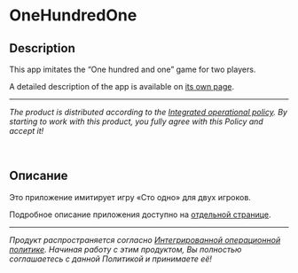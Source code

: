 # OneHundredOne

## Description

This app imitates the “One hundred and one” game for two players.

A detailed description of the app is available on [its own page](https://adslbarxatov.github.io/OneHundredOne).

---

*The product is distributed according to the [Integrated operational policy](https://adslbarxatov.github.io/IOP).
By starting to work with this product, you fully agree with this Policy and accept it!*

&nbsp;



## Описание

Это приложение имитирует игру «Сто одно» для двух игроков.

Подробное описание приложения доступно на [отдельной странице](https://adslbarxatov.github.io/OneHundredOne/ru).

---

*Продукт распространяется согласно [Интегрированной операционной политике](https://adslbarxatov.github.io/IOP/ru).
Начиная работу с этим продуктом, Вы полностью соглашаетесь с данной Политикой и принимаете её!*
